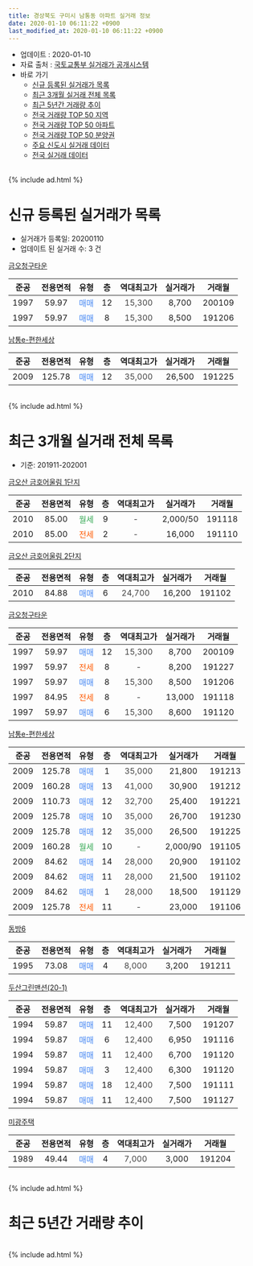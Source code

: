 ```yaml
---
title: 경상북도 구미시 남통동 아파트 실거래 정보
date: 2020-01-10 06:11:22 +0900
last_modified_at: 2020-01-10 06:11:22 +0900
---
```


* 업데이트 : 2020-01-10
* 자료 출처 : [국토교통부 실거래가 공개시스템](http://rt.molit.go.kr)
* 바로 가기
    * [신규 등록된 실거래가 목록](#신규-등록된-실거래가-목록)
    * [최근 3개월 실거래 전체 목록](#최근-3개월-실거래-전체-목록)
    * [최근 5년간 거래량 추이](#최근-5년간-거래량-추이)
    * [전국 거래량 TOP 50 지역](https://inasie.github.io/apt-trade-info/최근-3개월-전국에서-가장-거래가-많이-발생한-지역)
    * [전국 거래량 TOP 50 아파트](https://inasie.github.io/apt-trade-info/최근-3개월-전국에서-가장-거래가-많이-발생한-아파트)
    * [전국 거래량 TOP 50 분양권](https://inasie.github.io/apt-trade-info/최근-3개월-전국에서-가장-거래가-많이-발생한-분양권)
    * [주요 신도시 실거래 데이터](https://inasie.github.io/apt-trade-info/주요-신도시)
    * [전국 실거래 데이터](https://inasie.github.io/apt-trade-info/전국)
<br>
{% include ad.html %}
<br>

# 신규 등록된 실거래가 목록
* 실거래가 등록일: 20200110
* 업데이트 된 실거래 수: 3 건


[금오청구타운](https://search.naver.com/search.naver?query=%EA%B2%BD%EC%83%81%EB%B6%81%EB%8F%84+%EA%B5%AC%EB%AF%B8%EC%8B%9C+%EB%82%A8%ED%86%B5%EB%8F%99+%EA%B8%88%EC%98%A4%EC%B2%AD%EA%B5%AC%ED%83%80%EC%9A%B4)

|준공|전용면적|유형|층|역대최고가|실거래가|거래월|
|:---:|:---:|:---:|:---:|:---:|:---:|:---:|
|1997|59.97|<span style="color:#4285f3">매매</span>|12|<span style="color:#444444">15,300</span>|8,700|200109|
|1997|59.97|<span style="color:#4285f3">매매</span>|8|<span style="color:#444444">15,300</span>|8,500|191206|

[남통e-편한세상](https://search.naver.com/search.naver?query=%EA%B2%BD%EC%83%81%EB%B6%81%EB%8F%84+%EA%B5%AC%EB%AF%B8%EC%8B%9C+%EB%82%A8%ED%86%B5%EB%8F%99+%EB%82%A8%ED%86%B5e-%ED%8E%B8%ED%95%9C%EC%84%B8%EC%83%81)

|준공|전용면적|유형|층|역대최고가|실거래가|거래월|
|:---:|:---:|:---:|:---:|:---:|:---:|:---:|
|2009|125.78|<span style="color:#4285f3">매매</span>|12|<span style="color:#444444">35,000</span>|26,500|191225|


<br>
{% include ad.html %}
<br>

# 최근 3개월 실거래 전체 목록
* 기준: 201911-202001


[금오산 금호어울림 1단지](https://search.naver.com/search.naver?query=%EA%B2%BD%EC%83%81%EB%B6%81%EB%8F%84+%EA%B5%AC%EB%AF%B8%EC%8B%9C+%EB%82%A8%ED%86%B5%EB%8F%99+%EA%B8%88%EC%98%A4%EC%82%B0+%EA%B8%88%ED%98%B8%EC%96%B4%EC%9A%B8%EB%A6%BC+1%EB%8B%A8%EC%A7%80)

|준공|전용면적|유형|층|역대최고가|실거래가|거래월|
|:---:|:---:|:---:|:---:|:---:|:---:|:---:|
|2010|85.00|<span style="color:#34a853">월세</span>|9|<span style="color:#444444">-</span>|2,000/50|191118|
|2010|85.00|<span style="color:#ff5a00">전세</span>|2|<span style="color:#444444">-</span>|16,000|191110|

[금오산 금호어울림 2단지](https://search.naver.com/search.naver?query=%EA%B2%BD%EC%83%81%EB%B6%81%EB%8F%84+%EA%B5%AC%EB%AF%B8%EC%8B%9C+%EB%82%A8%ED%86%B5%EB%8F%99+%EA%B8%88%EC%98%A4%EC%82%B0+%EA%B8%88%ED%98%B8%EC%96%B4%EC%9A%B8%EB%A6%BC+2%EB%8B%A8%EC%A7%80)

|준공|전용면적|유형|층|역대최고가|실거래가|거래월|
|:---:|:---:|:---:|:---:|:---:|:---:|:---:|
|2010|84.88|<span style="color:#4285f3">매매</span>|6|<span style="color:#444444">24,700</span>|16,200|191102|

[금오청구타운](https://search.naver.com/search.naver?query=%EA%B2%BD%EC%83%81%EB%B6%81%EB%8F%84+%EA%B5%AC%EB%AF%B8%EC%8B%9C+%EB%82%A8%ED%86%B5%EB%8F%99+%EA%B8%88%EC%98%A4%EC%B2%AD%EA%B5%AC%ED%83%80%EC%9A%B4)

|준공|전용면적|유형|층|역대최고가|실거래가|거래월|
|:---:|:---:|:---:|:---:|:---:|:---:|:---:|
|1997|59.97|<span style="color:#4285f3">매매</span>|12|<span style="color:#444444">15,300</span>|8,700|200109|
|1997|59.97|<span style="color:#ff5a00">전세</span>|8|<span style="color:#444444">-</span>|8,200|191227|
|1997|59.97|<span style="color:#4285f3">매매</span>|8|<span style="color:#444444">15,300</span>|8,500|191206|
|1997|84.95|<span style="color:#ff5a00">전세</span>|8|<span style="color:#444444">-</span>|13,000|191118|
|1997|59.97|<span style="color:#4285f3">매매</span>|6|<span style="color:#444444">15,300</span>|8,600|191120|

[남통e-편한세상](https://search.naver.com/search.naver?query=%EA%B2%BD%EC%83%81%EB%B6%81%EB%8F%84+%EA%B5%AC%EB%AF%B8%EC%8B%9C+%EB%82%A8%ED%86%B5%EB%8F%99+%EB%82%A8%ED%86%B5e-%ED%8E%B8%ED%95%9C%EC%84%B8%EC%83%81)

|준공|전용면적|유형|층|역대최고가|실거래가|거래월|
|:---:|:---:|:---:|:---:|:---:|:---:|:---:|
|2009|125.78|<span style="color:#4285f3">매매</span>|1|<span style="color:#444444">35,000</span>|21,800|191213|
|2009|160.28|<span style="color:#4285f3">매매</span>|13|<span style="color:#444444">41,000</span>|30,900|191212|
|2009|110.73|<span style="color:#4285f3">매매</span>|12|<span style="color:#444444">32,700</span>|25,400|191221|
|2009|125.78|<span style="color:#4285f3">매매</span>|10|<span style="color:#444444">35,000</span>|26,700|191230|
|2009|125.78|<span style="color:#4285f3">매매</span>|12|<span style="color:#444444">35,000</span>|26,500|191225|
|2009|160.28|<span style="color:#34a853">월세</span>|10|<span style="color:#444444">-</span>|2,000/90|191105|
|2009|84.62|<span style="color:#4285f3">매매</span>|14|<span style="color:#444444">28,000</span>|20,900|191102|
|2009|84.62|<span style="color:#4285f3">매매</span>|11|<span style="color:#444444">28,000</span>|21,500|191102|
|2009|84.62|<span style="color:#4285f3">매매</span>|1|<span style="color:#444444">28,000</span>|18,500|191129|
|2009|125.78|<span style="color:#ff5a00">전세</span>|11|<span style="color:#444444">-</span>|23,000|191106|

[동방6](https://search.naver.com/search.naver?query=%EA%B2%BD%EC%83%81%EB%B6%81%EB%8F%84+%EA%B5%AC%EB%AF%B8%EC%8B%9C+%EB%82%A8%ED%86%B5%EB%8F%99+%EB%8F%99%EB%B0%A96)

|준공|전용면적|유형|층|역대최고가|실거래가|거래월|
|:---:|:---:|:---:|:---:|:---:|:---:|:---:|
|1995|73.08|<span style="color:#4285f3">매매</span>|4|<span style="color:#444444">8,000</span>|3,200|191211|

[두산그린맨션(20-1)](https://search.naver.com/search.naver?query=%EA%B2%BD%EC%83%81%EB%B6%81%EB%8F%84+%EA%B5%AC%EB%AF%B8%EC%8B%9C+%EB%82%A8%ED%86%B5%EB%8F%99+%EB%91%90%EC%82%B0%EA%B7%B8%EB%A6%B0%EB%A7%A8%EC%85%98%2820-1%29)

|준공|전용면적|유형|층|역대최고가|실거래가|거래월|
|:---:|:---:|:---:|:---:|:---:|:---:|:---:|
|1994|59.87|<span style="color:#4285f3">매매</span>|11|<span style="color:#444444">12,400</span>|7,500|191207|
|1994|59.87|<span style="color:#4285f3">매매</span>|6|<span style="color:#444444">12,400</span>|6,950|191116|
|1994|59.87|<span style="color:#4285f3">매매</span>|11|<span style="color:#444444">12,400</span>|6,700|191120|
|1994|59.87|<span style="color:#4285f3">매매</span>|3|<span style="color:#444444">12,400</span>|6,300|191120|
|1994|59.87|<span style="color:#4285f3">매매</span>|18|<span style="color:#444444">12,400</span>|7,500|191111|
|1994|59.87|<span style="color:#4285f3">매매</span>|11|<span style="color:#444444">12,400</span>|7,500|191127|

[미광주택](https://search.naver.com/search.naver?query=%EA%B2%BD%EC%83%81%EB%B6%81%EB%8F%84+%EA%B5%AC%EB%AF%B8%EC%8B%9C+%EB%82%A8%ED%86%B5%EB%8F%99+%EB%AF%B8%EA%B4%91%EC%A3%BC%ED%83%9D)

|준공|전용면적|유형|층|역대최고가|실거래가|거래월|
|:---:|:---:|:---:|:---:|:---:|:---:|:---:|
|1989|49.44|<span style="color:#4285f3">매매</span>|4|<span style="color:#444444">7,000</span>|3,000|191204|


<br>
{% include ad.html %}
<br>

# 최근 5년간 거래량 추이


<div style="width:100%;">
    <canvas id="deal_progress" height="200"></canvas>
</div>

<script>
new Chart(document.getElementById("deal_progress"), {
    type: 'line',
    data: {
        labels: ['201501','201502','201503','201504','201505','201506','201507','201508','201509','201510','201511','201512','201601','201602','201603','201604','201605','201606','201607','201608','201609','201610','201611','201612','201701','201702','201703','201704','201705','201706','201707','201708','201709','201710','201711','201712','201801','201802','201803','201804','201805','201806','201807','201808','201809','201810','201811','201812','201901','201902','201903','201904','201905','201906','201907','201908','201909','201910','201911','201912','202001'],
        datasets: [{
            label: '매매',
            pointRadius: 1,
            data: [15, 11, 18, 15, 12, 14, 15, 15, 19, 24, 8, 8, 7, 8, 15, 12, 3, 11, 7, 16, 6, 14, 7, 11, 6, 7, 6, 9, 7, 7, 6, 8, 7, 18, 11, 13, 5, 12, 11, 8, 11, 6, 11, 9, 9, 15, 5, 6, 7, 5, 8, 6, 11, 8, 8, 4, 16, 9, 10, 9, 1],
            borderColor: "rgba(255, 201, 14, 1)",
            backgroundColor: "rgba(255, 201, 14, 0.5)",
            fill: false,
            lineTension: 0
        },{
            label: '전월세',
            pointRadius: 1,
            data: [11, 9, 14, 8, 8, 7, 9, 3, 10, 8, 2, 7, 4, 10, 5, 8, 9, 8, 6, 10, 11, 3, 9, 6, 4, 7, 5, 7, 6, 4, 5, 5, 7, 4, 5, 11, 5, 8, 10, 9, 6, 8, 5, 4, 4, 3, 6, 2, 4, 1, 7, 1, 5, 1, 6, 3, 7, 5, 5, 1, 0],
            borderColor: "rgba(0, 141, 185, 1)",
            backgroundColor: "rgba(0, 141, 185, 0.5)",
            fill: false,
            lineTension: 0
        }
        ]
    },
    options: {
        responsive: true,
        title: {
            display: false
        },
        tooltips: {
            mode: 'index',
            intersect: false
        },
        hover: {
            mode: 'nearest',
            intersect: true
        },
        scales: {
            xAxes: [{
                display: true,
                scaleLabel: {
                    display: true,
                    labelString: '년/월'
                }
            }],
            yAxes: [{
                display: true,
                ticks: {
                    suggestedMin: 0,
                },
                scaleLabel: {
                    display: true,
                    labelString: '실거래 수'
                }
            }]
        }
    }
});

</script>


<br>
{% include ad.html %}
<br>


